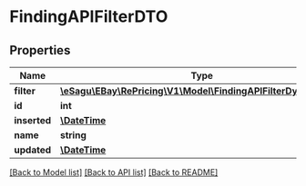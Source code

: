 # FindingAPIFilterDTO

## Properties
Name | Type | Description | Notes
------------ | ------------- | ------------- | -------------
**filter** | [**\eSagu\EBay\RePricing\V1\Model\FindingAPIFilterDynamicDTO**](FindingAPIFilterDynamicDTO.md) |  | 
**id** | **int** |  | [optional] 
**inserted** | [**\DateTime**](\DateTime.md) |  | [optional] 
**name** | **string** |  | 
**updated** | [**\DateTime**](\DateTime.md) |  | [optional] 

[[Back to Model list]](../README.md#documentation-for-models) [[Back to API list]](../README.md#documentation-for-api-endpoints) [[Back to README]](../README.md)


